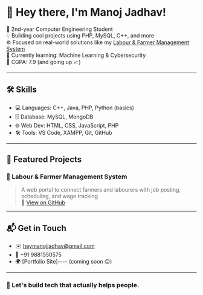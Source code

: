# 👋 Hey there, I'm Manoj Jadhav!

🌱 2nd-year Computer Engineering Student  
💡 Building cool projects using PHP, MySQL, C++, and more  
⚙️ Focused on real-world solutions like my [Labour & Farmer Management System](https://github.com/YOUR_USERNAME/labour-farmer-system)  
🎯 Currently learning: Machine Learning & Cybersecurity  
🧠 CGPA: 7.9 (and going up 📈)  

---

## 🛠️ Skills
- 💻 Languages: C++, Java, PHP, Python (basics)
- 🗄️ Database: MySQL, MongoDB
- 🌐 Web Dev: HTML, CSS, JavaScript, PHP
- 🛠️ Tools: VS Code, XAMPP, Git, GitHub

---

## 📂 Featured Projects

### 🌾 Labour & Farmer Management System
> A web portal to connect farmers and labourers with job posting, scheduling, and wage tracking  
🔗 [View on GitHub](https://github.com/manojjadhav2004/labour-farmer-system)

---

## 📬 Get in Touch

- ✉️ [heymanojjadhav@gmail.com](mailto:heymanojjadhav@gmail.com)
- 📱 +91 9881550575
- 🌍 [Portfolio Site]---- (coming soon 😉)

---

### 🚀 Let's build tech that actually helps people.
